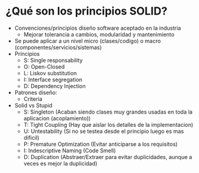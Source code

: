 # ¿Qué son los principios SOLID?

* Convenciones/principios diseño software aceptado en la industria
   * Mejorar tolerancia a cambios, modularidad y mantenimiento
* Se puede aplicar a un nivel micro (clases/codigo) o macro (componentes/servicios/sistemas)
* Principios
  * S: Single responsability
  * O: Open-Closed
  * L: Liskov substitution
  * I: Interface segregation
  * D: Dependency Injection
* Patrones diseño:
  * Criteria
* Solid vs Stupid
  * S: Singleton (Acaban siendo clases muy grandes usadas en toda la aplicacion (acoplamiento))
  * T: Tight Coupling (Hay que aislar los detalles de la implementacion)
  * U: Untestability (Si no se testea desde el principio luego es mas dificil)
  * P: Premature Optimization (Evitar anticiparse a los requisitos)
  * I: Indescriptive Naming (Code Smell)
  * D: Duplication (Abstraer/Extraer para evitar duplicidades, aunque a veces es mejor la duplicidad)

